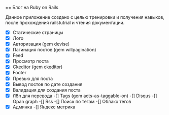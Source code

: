 == Блог на Ruby on Rails

Данное приложение создано с целью тренировки и получения навыков, после прохождения railstutrial и чтения документации.

-[x] Статические страницы
-[x] Лого
-[x] Авторизация (gem devise)
-[x] Пагинация постов (gem willpagination)
-[x] Feed
-[x] Просмотр поста
-[x] Ckeditor (gem ckeditor)
-[x] Footer
-[x] Превью для поста
-[x] Вывод постов по дате создания
-[x] Валидация для создания поста
-[x] i18n для перевода
-[] Tags (gem acts-as-taggable-on)
-[] Disqus
-[] Opan graph
-[] Rss
-[] Поиск по тегам
-[] Облако тегов
-[x] Админка
-[] Яндекс метрика
